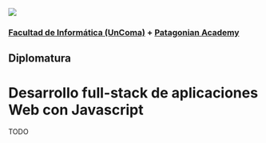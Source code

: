![](https://miro.medium.com/max/1400/0*Gix6981I6q3J_afW.jpg)

### [Facultad de Informática (UnComa)](http://faiweb.uncoma.edu.ar/) + [Patagonian Academy](https://patagonian.it/academy)

## Diplomatura

# Desarrollo full-stack de aplicaciones Web con Javascript

TODO
